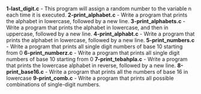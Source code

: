 **1-last_digit.c** - This program will assign a random number to the variable n each time it is executed. 
**2-print_alphabet.c** - Write a program that prints the alphabet in lowercase, followed by a new line.
**3-print_alphabets.c** - Write a program that prints the alphabet in lowercase, and then in uppercase, followed by a new line.
**4-print_alphabt.c** - Write a program that prints the alphabet in lowercase, followed by a new line.
**5-print_numbers.c** - Write a program that prints all single digit numbers of base 10 starting from 0
**6-print_numberz.c** - Write a program that prints all single digit numbers of base 10 starting from 0
**7-print_tebahpla.c** - Write a program that prints the lowercase alphabet in reverse, followed by a new line.
**8-print_base16.c** - Write a program that prints all the numbers of base 16 in lowercase
**9-print_comb.c** - Write a program that prints all possible combinations of single-digit numbers.


